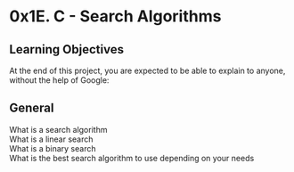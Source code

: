 0x1E. C - Search Algorithms
===

Learning Objectives
---
At the end of this project, you are expected to be able to explain to anyone, without the help of Google:  

General
---
What is a search algorithm  
What is a linear search  
What is a binary search  
What is the best search algorithm to use depending on your needs  
